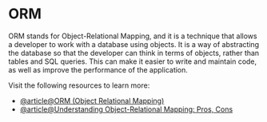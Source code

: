 # ORM

ORM stands for Object-Relational Mapping, and it is a technique that allows a developer to work with a database using objects. It is a way of abstracting the database so that the developer can think in terms of objects, rather than tables and SQL queries. This can make it easier to write and maintain code, as well as improve the performance of the application.

Visit the following resources to learn more:

- [@article@ORM (Object Relational Mapping)](https://www.telerik.com/blogs/dotnet-basics-orm-object-relational-mapping)
- [@article@Understanding Object-Relational Mapping: Pros, Cons](https://www.altexsoft.com/blog/object-relational-mapping/)